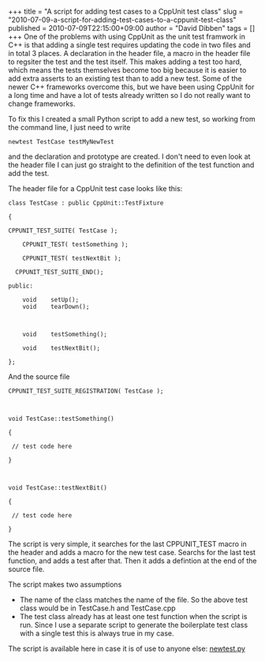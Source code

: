 +++
title = "A script for adding test cases to a CppUnit test class"
slug = "2010-07-09-a-script-for-adding-test-cases-to-a-cppunit-test-class"
published = 2010-07-09T22:15:00+09:00
author = "David Dibben"
tags = []
+++
One of the problems with using CppUnit as the unit test framwork in C++
is that adding a single test requires updating the code in two files and
in total 3 places. A declaration in the header file, a macro in the
header file to regsiter the test and the test itself. This makes adding
a test too hard, which means the tests themselves become too big because
it is easier to add extra asserts to an existing test than to add a new
test. Some of the newer C++ frameworks overcome this, but we have been
using CppUnit for a long time and have a lot of tests already written so
I do not really want to change frameworks.  
  
To fix this I created a small Python script to add a new test, so
working from the command line, I just need to write  

    newtest TestCase testMyNewTest

and the declaration and prototype are created. I don't need to even look
at the header file I can just go straight to the definition of the test
function and add the test.  
  
The header file for a CppUnit test case looks like this:  
  

    class TestCase : public CppUnit::TestFixture

    {

    CPPUNIT_TEST_SUITE( TestCase );

        CPPUNIT_TEST( testSomething );

        CPPUNIT_TEST( testNextBit );

      CPPUNIT_TEST_SUITE_END();

    public:

        void    setUp();
        void    tearDown();

     

<span style="color: silver;"></span>  

        void    testSomething();

        void    testNextBit();

    };

  
And the source file  
  

    CPPUNIT_TEST_SUITE_REGISTRATION( TestCase );

     

<span style="color: olive;"></span>  

    void TestCase::testSomething()

    {

     // test code here

    }

     

    void TestCase::testNextBit()

    {

     // test code here

    }

  
The script is very simple, it searches for the last CPPUNIT\_TEST macro
in the header and adds a macro for the new test case. Searchs for the
last test function, and adds a test after that. Then it adds a defintion
at the end of the source file.  
  
The script makes two assumptions  

-   The name of the class matches the name of the file. So the above
    test class would be in TestCase.h and TestCase.cpp
-   The test class already has at least one test function when the
    script is run. Since I use a separate script to generate the
    boilerplate test class with a single test this is always true in my
    case.

  
The script is available here in case it is of use to anyone else:
[newtest.py](http://codegardening.s3.amazonaws.com/newtest.py)
